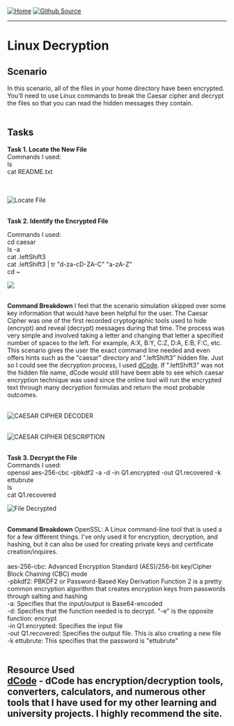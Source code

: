 <div style="display: inline-block;">
  <a href="https://breachopen.github.io/Chas-Riley/">
    <img src="https://img.shields.io/badge/Home-3ba0e6" alt="Home">
  </a>
</div>

<div style="display: inline-block;">
  <a href="https://github.com/BreachOpen/Chas-Riley/" target="_blank">
    <img src="https://img.shields.io/badge/Github_Source-3ba0e6" alt="Github Source">
  </a>
</div>


---

# Linux Decryption

## Scenario
In this scenario, all of the files in your home directory have been encrypted. You’ll need to use Linux commands to break the Caesar cipher and decrypt the files so that you can read the hidden messages they contain.<br /><br />

## Tasks

**Task 1. Locate the New File**<br />
Commands I used: <br />
ls<br />
cat README.txt<br />
<br /><br />

![Locate File](../../assets/img/forensics/Linux-Decryption/1.png)<br /><br />

**Task 2. Identify the Encrypted File**<br />

Commands I used: <br />
cd caesar<br />
ls -a<br />
cat .leftShift3<br />
cat .leftShift3 | tr "d-za-cD-ZA-C" "a-zA-Z"<br />
cd ~<br />

![](../../assets/img/forensics/Linux-Decryption/2.png)<br /><br />

**Command Breakdown**
I feel that the scenario simulation skipped over some key information that would have been helpful for the user. The Caesar Cipher was one of the first recorded cryptographic tools used to hide (encrypt) and reveal (decrypt) messages during that time. The process was very simple and involved taking a letter and changing that letter a specified number of spaces to the left. For example, A:X, B:Y, C:Z, D:A, E:B, F:C, etc. This scenario gives the user the exact command line needed and even offers hints such as the "caesar" directory and ".leftShift3" hidden file. Just so I could see the decryption process, I used [dCode](https://www.dcode.fr/caesar-cipher). If ".leftShift3" was not the hidden file name, dCode would still have been able to see which caesar encryption technique was used since the online tool will run the encrypted text through many decryption formulas and return the most probable outcomes.<br />
<br />

![CAESAR CIPHER DECODER](../../assets/img/forensics/Linux-Decryption/3.png)<br /><br />

![CAESAR CIPHER DESCRIPTION](../../assets/img/forensics/Linux-Decryption/4.png)<br /><br />

**Task 3. Decrypt the File**<br />
Commands I used: <br />
openssl aes-256-cbc -pbkdf2 -a -d -in Q1.encrypted -out Q1.recovered -k ettubrute<br />
ls<br />
cat Q1.recovered<br />

![File Decrypted](../../assets/img/forensics/Linux-Decryption/5.png)<br /><br />

**Command Breakdown**
OpenSSL: A Linux command-line tool that is used a for a few different things. I've only used it for encryption, decryption, and hashing, but it can also be used for creating private keys and certificate creation/inquires.<br />  
aes-256-cbc: Advanced Encryption Standard (AES)/256-bit key/Cipher Block Chaining (CBC) mode<br />
-pbkdf2: PBKDF2 or Password-Based Key Derivation Function 2 is a pretty common encryption algorithm that creates encryption keys from passwords through salting and hashing<br />
-a: Specifies that the input/output is Base64-encoded<br />
-d: Specifies that the function needed is to decrypt. "-e" is the opposite function: encrypt<br />
-in Q1.encrypted: Specifies the input file<br />
-out Q1.recovered: Specifies the output file. This is also creating a new file<br />
-k ettubrute: This specifies that the password is "ettubrute"<br /><br />

**Resource Used**<br />
[dCode](https://www.dcode.fr/caesar-cipher) - dCode has encryption/decryption tools, converters, calculators, and numerous other tools that I have used for my other learning and university projects. I highly recommend the site.
--- 
